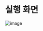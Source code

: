 # 실행 화면

![image](https://user-images.githubusercontent.com/34836246/221104908-0b3db5fa-7d29-4153-8f57-e83ee00c5fcd.png)

